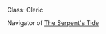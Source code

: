 Class: Cleric

Navigator of [The Serpent's Tide](../../2.%20Locations/Darktow%20Isle/The%20Serpent's%20Tide.md)
